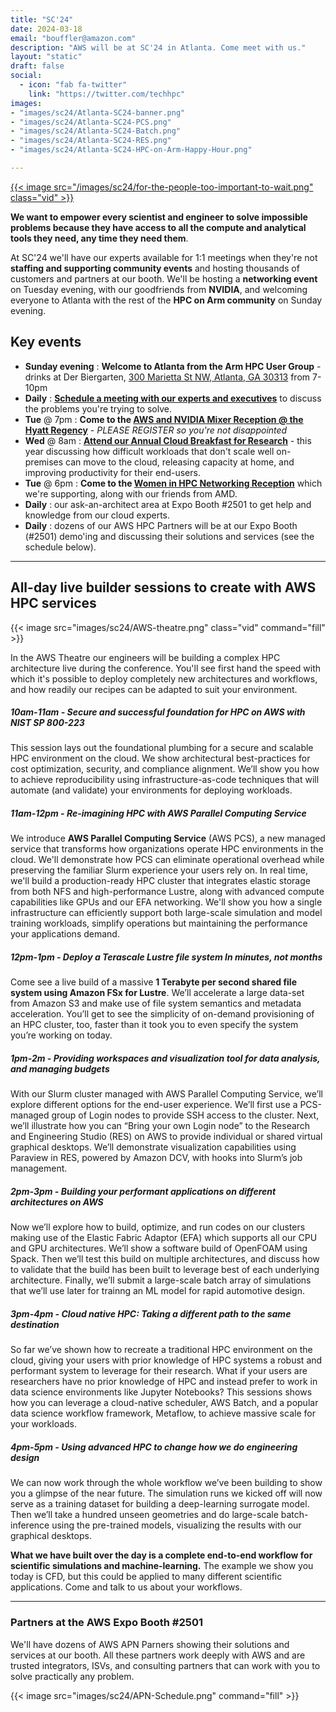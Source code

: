 ```yaml
---
title: "SC'24"
date: 2024-03-18
email: "bouffler@amazon.com"
description: "AWS will be at SC'24 in Atlanta. Come meet with us."
layout: "static"
draft: false
social:
  - icon: "fab fa-twitter"
    link: "https://twitter.com/techhpc"
images:
- "images/sc24/Atlanta-SC24-banner.png"
- "images/sc24/Atlanta-SC24-PCS.png"
- "images/sc24/Atlanta-SC24-Batch.png"
- "images/sc24/Atlanta-SC24-RES.png"
- "images/sc24/Atlanta-SC24-HPC-on-Arm-Happy-Hour.png"

---
```


<style>
.iconcenter {
  float:center !important;
  width:180px;
  padding: 0px;
  }
.iconmap {
  width:240px;
  padding: 0px;
  }
</style>

<style>
.vid {
  float:right !important;
  width:350px;
  padding: 0px;
  }
</style>

<a target="intro" href="https://youtu.be/vbM_HTUvIAU">{{< image src="/images/sc24/for-the-people-too-important-to-wait.png" class="vid" >}}</a>

**We want to empower every scientist and engineer to solve impossible problems because they have access to all the compute and analytical tools they need, any time they need them**.

At SC'24 we'll have our experts available for 1:1 meetings when they're not **staffing and supporting community events** and hosting thousands of customers and partners at our booth. We'll be hosting a **networking event** on Tuesday evening, with our goodfriends from **NVIDIA**, and welcoming everyone to Atlanta with the rest of the **HPC on Arm community** on Sunday evening.

## Key events

* **Sunday evening** : **Welcome to Atlanta from the Arm HPC User Group** - drinks at Der Biergarten, [300 Marietta St NW, Atlanta, GA 30313](https://maps.app.goo.gl/DGVJyMLA5q36WmNK8) from 7-10pm
* **Daily** : **[Schedule a meeting with our experts and executives](https://awscustomerprograms.jifflenow.com/external-request/supercomputing2024/meeting-request?token=d8f0ae97ccd432b09f44)** to discuss the problems you're trying to solve.
* **Tue** @ 7pm : **Come to the [AWS and NVIDIA Mixer Reception @ the Hyatt Regency](https://awsandnvidiareceptionatsc24.splashthat.com/)** - *PLEASE REGISTER so you're not disappointed*
* **Wed** @ 8am : **[Attend our Annual Cloud Breakfast for Research](https://aws-research-breakfast-sc24.splashthat.com/)** - this year discussing how difficult workloads that don't scale well on-premises can move to the cloud, releasing capacity at home, and improving productivity for their end-users.
* **Tue** @ 6pm : **Come to the [Women in HPC Networking Reception](https://womeninhpc.org/events/sc-2024-networking-reception)** which we're supporting, along with our friends from AMD.
* **Daily** : our ask-an-architect area at Expo Booth #2501 to get help and knowledge from our cloud experts.
* **Daily** : dozens of our AWS HPC Partners will be at our Expo Booth (#2501) demo'ing and discussing their solutions and services (see the schedule below).

---

## All-day live builder sessions to create with AWS HPC services
{{< image src="images/sc24/AWS-theatre.png" class="vid" command="fill" >}}

In the AWS Theatre our engineers will be building a complex HPC architecture live during the conference. You'll see first hand the speed with which it's possible to deploy completely new architectures and workflows, and how readily our recipes can be adapted to suit your environment.

##### 10am-11am - **Secure and successful foundation for HPC on AWS with NIST SP 800-223**
This session lays out the foundational plumbing for a secure and scalable HPC environment on the cloud. We show architectural best-practices for cost optimization, security, and compliance alignment. We’ll show you how to achieve reproducibility using infrastructure-as-code techniques that will automate (and validate) your environments for deploying workloads.

##### 11am-12pm - **Re-imagining HPC with AWS Parallel Computing Service**
We introduce **AWS Parallel Computing Service** (AWS PCS), a new managed service that transforms how organizations operate HPC environments in the cloud. We'll demonstrate how PCS can eliminate operational overhead while preserving the familiar Slurm experience your users rely on. In real time, we'll build a production-ready HPC cluster that integrates elastic storage from both NFS and high-performance Lustre, along with advanced compute capabilities like GPUs and our EFA networking. We'll show you how a single infrastructure can efficiently support both large-scale simulation and model training workloads, simplify operations but maintaining the performance your applications demand.

##### 12pm-1pm - **Deploy a Terascale Lustre file system In minutes, not months**
Come see a live build of a massive **1 Terabyte per second shared file system using Amazon FSx for Lustre**. We’ll accelerate a large data-set from Amazon S3 and make use of file system semantics and metadata acceleration. You’ll get to see the simplicity of on-demand provisioning of an HPC cluster, too, faster than it took you to even specify the system you’re working on today.

##### 1pm-2m - **Providing workspaces and visualization tool for data analysis, and managing budgets**
With our Slurm cluster managed with AWS Parallel Computing Service, we’ll explore different options for the end-user experience. We’ll first use a PCS-managed group of Login nodes to provide SSH access to the cluster. Next, we’ll illustrate how you can “Bring your own Login node” to the Research and Engineering Studio (RES) on AWS to provide individual or shared virtual graphical desktops. We’ll demonstrate visualization capabilities using Paraview in RES, powered by Amazon DCV, with hooks into Slurm’s job management.

##### 2pm-3pm - **Building your performant applications on different architectures on AWS**
Now we’ll explore how to build, optimize, and run codes on our clusters making use of the Elastic Fabric Adaptor (EFA) which supports all our CPU and GPU architectures. We’ll show a software build of OpenFOAM using Spack. Then we’ll test this build on multiple architectures, and discuss how to validate that the build has been built to leverage best of each underlying architecture. Finally, we’ll submit a large-scale batch array of simulations that we’ll use later for trainng an ML model for rapid automotive design.

##### 3pm-4pm - **Cloud native HPC: Taking a different path to the same destination**
So far we’ve shown how to recreate a traditional HPC environment on the cloud, giving your users with prior knowledge of HPC systems a robust and performant system to leverage for their research. What if your users are researchers have no prior knowledge of HPC and instead prefer to work in data science environments like Jupyter Notebooks? This sessions shows how you can leverage a cloud-native scheduler, AWS Batch, and a popular data science workflow framework, Metaflow, to achieve massive scale for your workloads.

##### 4pm-5pm - **Using advanced HPC to change how we do engineering design**
We can now work through the whole workflow we’ve been building to show you a glimpse of the near future. The simulation runs we kicked off will now serve as a training dataset for building a deep-learning surrogate model. Then we’ll take a hundred unseen geometries and do large-scale batch-inference using the pre-trained models, visualizing the results with our graphical desktops.

**What we have built over the day is a complete end-to-end workflow for scientific simulations and machine-learning.** The example we show you today is CFD, but this could be applied to many different scientific applications. Come and talk to us about your workflows.

---

### Partners at the AWS Expo Booth #2501

We'll have dozens of AWS APN Parners showing their solutions and services at our booth. All these partners work deeply with AWS and are trusted integrators, ISVs, and consulting partners that can work with you to solve practically any problem.

{{< image src="images/sc24/APN-Schedule.png" command="fill" >}}


